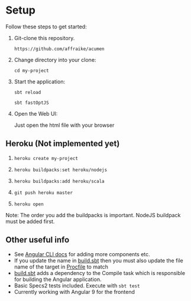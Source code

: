 # Setup

Follow these steps to get started:

1. Git-clone this repository.

   `https://github.com/affraike/acumen`

2. Change directory into your clone:

   `cd my-project`

3. Start the application:

   `sbt reload`

   `sbt fastOptJS`

4. Open the Web UI:

   Just open the html file with your browser

## Heroku (Not implemented yet)

1. `heroku create my-project`

2. `heroku buildpacks:set heroku/nodejs`

3. `heroku buildpacks:add heroku/scala`

4. `git push heroku master`

5. `heroku open`

Note: The order you add the buildpacks is important. NodeJS buildpack must be added first.

## Other useful info

* See [Angular CLI docs](https://github.com/angular/angular-cli/wiki) for adding more components etc.
* If you update the name in [build.sbt](build.sbt) then you must also update the file name of the target in [Procfile](Procfile) to match
* [build.sbt](build.sbt) adds a dependency to the Compile task which is responsible for building the Angular application.
* Basic Specs2 tests included. Execute with `sbt test`
* Currently working with Angular 9 for the frontend
